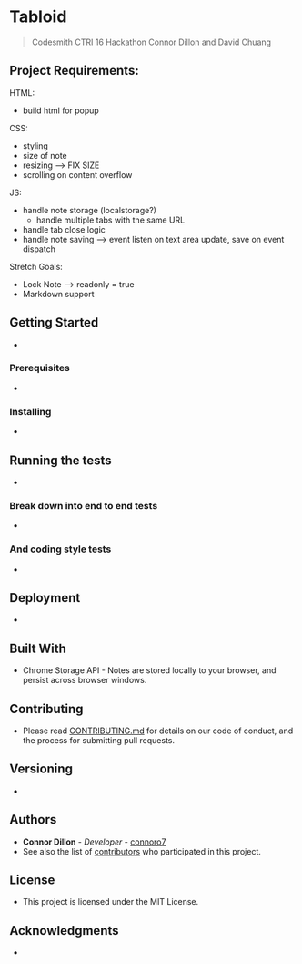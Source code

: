 
## 

# Tabloid

> Codesmith CTRI 16 Hackathon
> Connor Dillon and David Chuang


## Project Requirements:

HTML:
- build html for popup

CSS:
- styling
- size of note
- resizing --> FIX SIZE
- scrolling on content overflow

JS:
- handle note storage (localstorage?)
  - handle multiple tabs with the same URL 
- handle tab close logic
- handle note saving
  --> event listen on text area update, save on event dispatch

Stretch Goals:
- Lock Note --> readonly = true
- Markdown support

## Getting Started
- 
### Prerequisites
- 
### Installing
- 
## Running the tests
- 
### Break down into end to end tests
-
### And coding style tests
- 
## Deployment
- 
## Built With
- Chrome Storage API - Notes are stored locally to your browser, and persist across browser windows.
## Contributing
- Please read [CONTRIBUTING.md](#) for details on our code of conduct, and the process for submitting pull requests.
## Versioning
- 
## Authors
- **Connor Dillon** - _Developer_ - [connoro7](https://github.com/connoro7)
- See also the list of [contributors](REPO-BASE-URL/contributors) who participated in this project.
## License
- This project is licensed under the MIT License.
## Acknowledgments
- 
